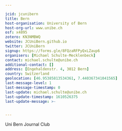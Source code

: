 ```yaml
---

jcid: jcunibern
title: Bern
host-organisation: University of Bern
host-org-url: www.unibe.ch
osf: x4895
zotero: KN3NMBWQ
website: JCUniBern.github.io
twitter: JCUniBern
signup: https://forms.gle/8FQzaRFPyQxLZaup6
organisers: [Michael Schulte-Mecklenbeck]
contact: michael.schulte@unibe.ch
additional-contact: []
address: [Engehaldenstr. 4, 3012 Bern]
country: Switzerland
geolocation: [46.95385813534361, 7.440367341041565]
last-message-level: 1
last-message-timestamp: 0
last-update: michael.schulte@unibe.ch
last-update-timestamp: 1610526375
last-update-message: >-
  

---
```


Uni Bern Journal Club
